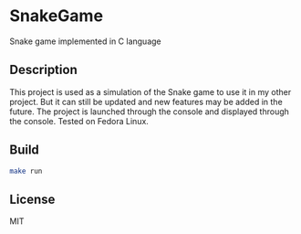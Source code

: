 # SnakeGame
Snake game implemented in C language

## Description
This project is used as a simulation of the Snake game to use it in my other project. But it can still be updated and new features may be added in the future. The project is launched through the console and displayed through the console. Tested on Fedora Linux.

## Build
```sh
make run
```

## License
MIT
